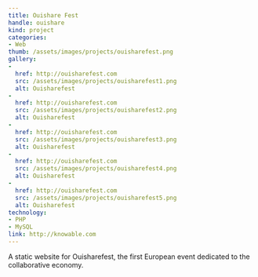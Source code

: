 ```yaml
---
title: Ouishare Fest
handle: ouishare
kind: project
categories:
- Web
thumb: /assets/images/projects/ouisharefest.png
gallery:
-
  href: http://ouisharefest.com
  src: /assets/images/projects/ouisharefest1.png
  alt: Ouisharefest
-
  href: http://ouisharefest.com
  src: /assets/images/projects/ouisharefest2.png
  alt: Ouisharefest
-
  href: http://ouisharefest.com
  src: /assets/images/projects/ouisharefest3.png
  alt: Ouisharefest
-
  href: http://ouisharefest.com
  src: /assets/images/projects/ouisharefest4.png
  alt: Ouisharefest
-
  href: http://ouisharefest.com
  src: /assets/images/projects/ouisharefest5.png
  alt: Ouisharefest
technology:
- PHP
- MySQL
link: http://knowable.com
---
```


A static website for Ouisharefest, the first European event dedicated to the collaborative economy.
